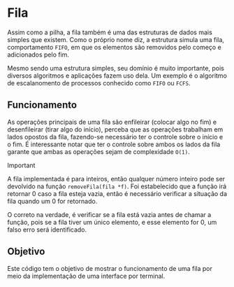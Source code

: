 # Fila
Assim como a pilha, a fila também é uma das estruturas de dados mais simples que existem. Como o próprio nome diz, a estrutura simula uma fila, comportamento `FIFO`, em que os elementos são removidos pelo começo e adicionados pelo fim.

Mesmo sendo uma estrutura simples, seu domínio é muito importante, pois diversos algoritmos e aplicações fazem uso dela. Um exemplo é o algoritmo de escalanomento de processos conhecido como `FIFO` ou `FCFS`.

## Funcionamento
As operações principais de uma fila são enfileirar (colocar algo no fim) e desenfileirar (tirar algo do início), perceba que as operações trabalham em lados opostos da fila, fazendo-se necessário ter o controle sobre o início e o fim. É interessante notar que ter o controle sobre ambos os lados da fila garante que ambas as operações sejam de complexidade `O(1)`.

> [!important]
> A fila implementada é para inteiros, então qualquer número inteiro pode ser devolvido na função `removeFila(fila *f)`. Foi estabelecido que a função irá retornar 0 caso a fila esteja vazia, então é necessário verificar a situação da fila quando um 0 for retornado.
>
> O correto na verdade, é verificar se a fila está vazia antes de chamar a função, pois se a fila tiver um único elemento, e esse elemento for 0, um falso erro será identificado.

## Objetivo
Este código tem o objetivo de mostrar o funcionamento de uma fila por meio da implementação de uma interface por terminal.
